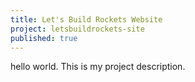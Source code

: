 ```yaml
---
title: Let's Build Rockets Website
project: letsbuildrockets-site
published: true
---
```


hello world. This is my project description.

